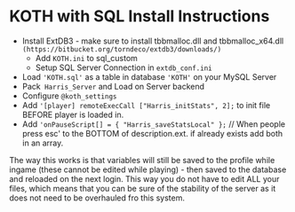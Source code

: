 # KOTH with SQL Install Instructions

- Install ExtDB3 - make sure to install tbbmalloc.dll and tbbmalloc_x64.dll ```(https://bitbucket.org/torndeco/extdb3/downloads/)```
    - Add ```KOTH.ini``` to sql_custom
    - Setup SQL Server Connection in ```extdb_conf.ini```
- Load ```'KOTH.sql'``` as a table in database ```'KOTH'``` on your MySQL Server
- Pack``` Harris_Server``` and Load on Server backend
- Configure ```@koth_settings```
- Add ```'[player] remoteExecCall ["Harris_initStats", 2];``` to init file BEFORE player is loaded in.
- Add ```'onPauseScript[] = { "Harris_saveStatsLocal" };``` // When people press esc' to the BOTTOM of description.ext. if already exists add both in an array.

The way this works is that variables will still be saved to the profile while ingame (these cannot be edited while playing) - then saved to the database and reloaded on the next login. This way you do not have to edit ALL your files, which means that you can be sure of the stability of the server as it does not need to be overhauled fro this system.
